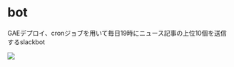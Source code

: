 # bot  
  
GAEデプロイ、cronジョブを用いて毎日19時にニュース記事の上位10個を送信するslackbot  
  

![](https://user-images.githubusercontent.com/51479834/89980160-4ba7df80-dcac-11ea-8768-902bdd332150.png)  